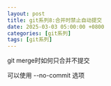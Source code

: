 ```yaml
---
layout: post
title: git系列8:合并时禁止自动提交
date: 2025-03-03 05:00:00 +0800
categories: [git系列]
tags: [git系列]
---
```


git merge时如何只合并不提交

可以使用 --no-commit 选项